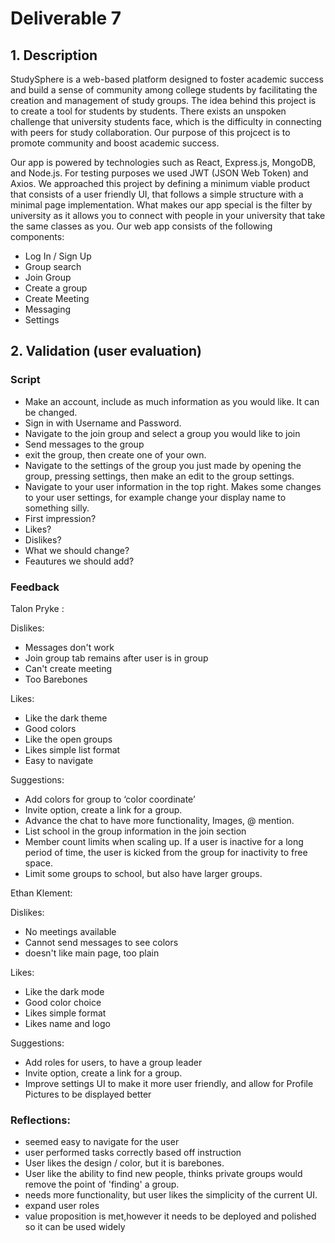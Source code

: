 # Deliverable 7
## 1. Description

StudySphere is a web-based platform designed to foster academic success and build a sense of community among college students by facilitating the creation and management of study groups. The idea behind this project is to create a tool for students by students. There exists an unspoken challenge that university students face, which is the difficulty in connecting with peers for study collaboration. Our purpose of this projcect is to promote community and boost academic success. 

Our app is powered by technologies such as React, Express.js, MongoDB, and Node.js. For testing purposes we used JWT (JSON Web Token) and Axios. We approached this project by defining a minimum viable product that consists of a user friendly UI, that follows a simple structure with a minimal page implementation. What makes our app special is the filter by university as it allows you to connect with people in your university that take the same classes as you. Our web app consists of the following components:
- Log In / Sign Up 
- Group search
- Join Group
- Create a group
- Create Meeting
- Messaging
- Settings


## 2. Validation (user evaluation)

### Script
* Make an account, include as much information as you would like. It can be changed. 
* Sign in with Username and Password.
* Navigate to the join group and select a group you would like to join
* Send messages to the group
* exit the group, then create one of your own. 
*  Navigate to the settings of the group you just made by opening the group, pressing settings, then make an edit to the group settings.
*  Navigate to your user information in the top right. Makes some changes to your user settings, for example change your display name to something silly.  
*  First impression?
*  Likes?
*  Dislikes?
*  What we should change?
*  Feautures we should add?


### Feedback

Talon Pryke :

Dislikes:
* Messages don't work
* Join group tab remains after user is in group
* Can't create meeting
* Too Barebones 
  
Likes:

* Like the dark theme
* Good colors
* Like the open groups
* Likes simple list format
* Easy to navigate 

Suggestions:

* Add colors for group to ‘color coordinate’
* Invite option, create a link for a group. 
* Advance the chat to have more functionality, Images, @ mention. 
* List school in the group information in the join section
* Member count limits when scaling up. If a user is inactive for a long period of time, the user is kicked from the group for inactivity to free space. 
* Limit some groups to school, but also have larger groups. 
  

Ethan Klement: 

Dislikes:
* No meetings available
* Cannot send messages to see colors
* doesn't like main page, too plain

Likes:

* Like the dark mode
* Good color choice
* Likes simple format
* Likes name and logo

Suggestions:

* Add roles for users, to have a group leader
* Invite option, create a link for a group. 
* Improve settings UI to make it more user friendly, and allow for Profile Pictures to be displayed better
  
### Reflections: 
* seemed easy to navigate for the user
* user performed tasks correctly based off instruction
* User likes the design / color, but it is barebones.
* User like the ability to find new people, thinks private groups would remove the point of 'finding' a group. 
* needs more functionality, but user likes the simplicity of the current UI.
* expand user roles
* value proposition is met,however it needs to be deployed and polished so it can be used widely


